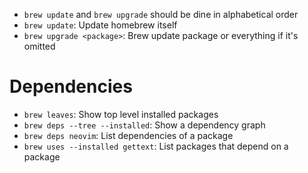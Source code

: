 - `brew update` and `brew upgrade` should be dine in alphabetical order
- `brew update`: Update homebrew itself
- `brew upgrade <package>`: Brew update package or everything if it's omitted

# Dependencies

- `brew leaves`: Show top level installed packages
- `brew deps --tree --installed`: Show a dependency graph
- `brew deps neovim`: List dependencies of a package
- `brew uses --installed gettext`: List packages that depend on a package
